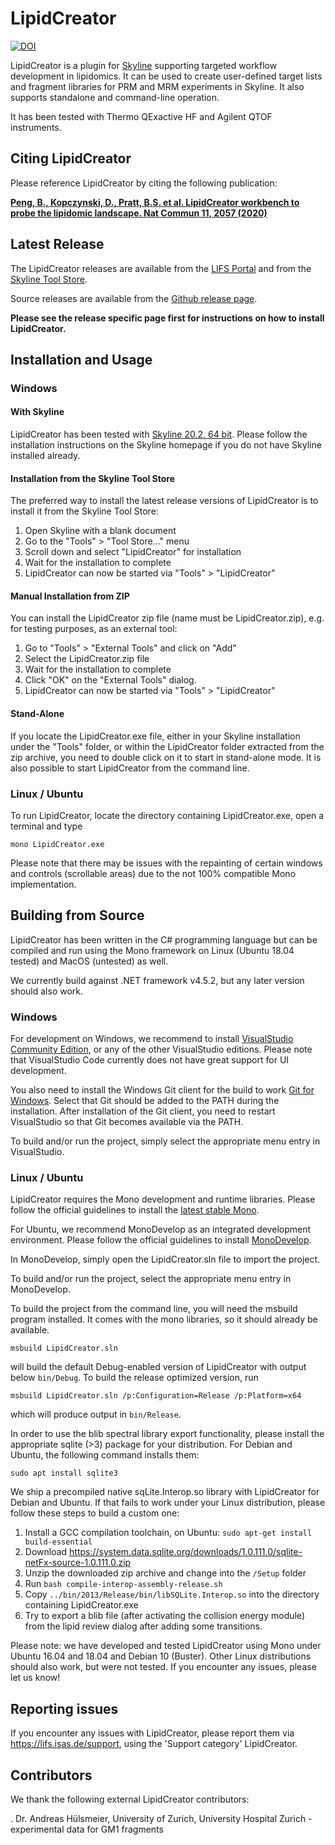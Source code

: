 # LipidCreator #
[![DOI](https://zenodo.org/badge/DOI/10.5281/zenodo.3529484.svg)](https://doi.org/10.5281/zenodo.3529484)

LipidCreator is a plugin for [Skyline](https://skyline.ms/project/home/software/Skyline/begin.view) supporting targeted workflow development in lipidomics.
It can be used to create user-defined target lists and fragment libraries for PRM and MRM experiments in Skyline.
It also supports standalone and command-line operation.

It has been tested with Thermo QExactive HF and Agilent QTOF instruments.

## Citing LipidCreator
Please reference LipidCreator by citing the following publication:

**[Peng, B., Kopczynski, D., Pratt, B.S. et al. LipidCreator workbench to probe the lipidomic landscape. Nat Commun 11, 2057 (2020)](https://doi.org/10.1038/s41467-020-15960-z)**

## Latest Release ##
The LipidCreator releases are available from the [LIFS Portal](https://lifs.isas.de/lipidcreator) and from the [Skyline Tool Store](https://skyline.ms/skyts/home/software/Skyline/tools/details.view?name=LipidCreator).

Source releases are available from the [Github release page](https://github.com/lifs-tools/lipidcreator/releases).

**Please see the release specific page first for instructions on how to install LipidCreator.**

## Installation and Usage ##

### Windows ### 

#### With Skyline ####
LipidCreator has been tested with [Skyline 20.2, 64 bit](https://skyline.ms/project/home/software/Skyline/begin.view). Please follow the installation instructions on the Skyline homepage if you do not have Skyline installed already.

#### Installation from the Skyline Tool Store ####
The preferred way to install the latest release versions of LipidCreator is to install it from the Skyline Tool Store:

1. Open Skyline with a blank document
2. Go to the "Tools" &gt; "Tool Store..." menu
3. Scroll down and select "LipidCreator" for installation
4. Wait for the installation to complete
5. LipidCreator can now be started via "Tools" &gt; "LipidCreator"

#### Manual Installation from ZIP ####
You can install the LipidCreator zip file (name must be LipidCreator.zip), e.g. for testing purposes, as an external tool:

1. Go to "Tools" &gt; "External Tools" and click on "Add"
2. Select the LipidCreator.zip file
3. Wait for the installation to complete
4. Click "OK" on the "External Tools" dialog.
5. LipidCreator can now be started via "Tools" &gt; "LipidCreator"

#### Stand-Alone ####
If you locate the LipidCreator.exe file, either in your Skyline installation under the "Tools" folder, or within the LipidCreator folder extracted from the zip archive, you need to double click on it to start in stand-alone mode. It is also possible to start LipidCreator from the command line.

### Linux / Ubuntu ###
To run LipidCreator, locate the directory containing LipidCreator.exe, open a terminal and type

    mono LipidCreator.exe

Please note that there may be issues with the repainting of certain windows and controls (scrollable areas) due to the not 100% compatible Mono implementation.

## Building from Source ##

LipidCreator has been written in the C# programming language but can be compiled and run using the Mono framework on Linux (Ubuntu 18.04 tested) and MacOS (untested) as well.

We currently build against .NET framework v4.5.2, but any later version should also work.

### Windows ###

For development on Windows, we recommend to install [VisualStudio Community Edition](https://visualstudio.microsoft.com/vs/community/), 
or any of the other VisualStudio editions. Please note that VisualStudio Code currently does not have great support for UI development.

You also need to install the Windows Git client for the build to work [Git for Windows](https://git-scm.com/download/win). Select that Git should be added to the PATH during the installation.
After installation of the Git client, you need to restart VisualStudio so that Git becomes available via the PATH.

To build and/or run the project, simply select the appropriate menu entry in VisualStudio.

### Linux / Ubuntu ###

LipidCreator requires the Mono development and runtime libraries. 
Please follow the official guidelines to install the [latest stable Mono](https://www.mono-project.com/download/stable/).

For Ubuntu, we recommend MonoDevelop as an integrated development environment. 
Please follow the official guidelines to install [MonoDevelop](https://www.monodevelop.com/download/linux/).

In MonoDevelop, simply open the LipidCreator.sln file to import the project.

To build and/or run the project, select the appropriate menu entry in MonoDevelop.

To build the project from the command line, you will need the msbuild program installed. It comes with the mono libraries, so it should already be available.

    msbuild LipidCreator.sln
    
will build the default Debug-enabled version of LipidCreator with output below `bin/Debug`. To build the release optimized version, run

    msbuild LipidCreator.sln /p:Configuration=Release /p:Platform=x64

which will produce output in `bin/Release`. 

In order to use the blib spectral library export functionality, please install the appropriate sqlite (>3) package for your distribution.
For Debian and Ubuntu, the following command installs them:

    sudo apt install sqlite3 

We ship a precompiled native sqLite.Interop.so library with LipidCreator for Debian and Ubuntu. 
If that fails to work under your Linux distribution, please follow these steps to build a custom one:

1. Install a GCC compilation toolchain, on Ubuntu: `sudo apt-get install build-essential`
2. Download https://system.data.sqlite.org/downloads/1.0.111.0/sqlite-netFx-source-1.0.111.0.zip
3. Unzip the downloaded zip archive and change into the `/Setup` folder
4. Run `bash compile-interop-assembly-release.sh`
5. Copy `../bin/2013/Release/bin/libSQLite.Interop.so` into the directory containing LipidCreator.exe
6. Try to export a blib file (after activating the collision energy module) from the lipid review dialog after adding some transitions.

Please note: we have developed and tested LipidCreator using Mono under Ubuntu 16.04 and 18.04 and Debian 10 (Buster). 
Other Linux distributions should also work, but were not tested. If you encounter any issues, please let us know!

## Reporting issues ##
If you encounter any issues with LipidCreator, please report them via https://lifs.isas.de/support, using the 'Support category' LipidCreator.

## Contributors ##
We thank the following external LipidCreator contributors:

. Dr. Andreas Hülsmeier, University of Zurich, University Hospital Zurich - experimental data for GM1 fragments
